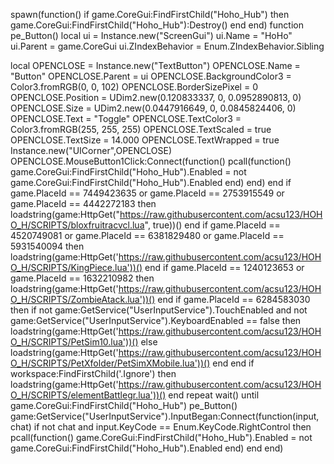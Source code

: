 spawn(function()
	if game.CoreGui:FindFirstChild("Hoho_Hub") then game.CoreGui:FindFirstChild("Hoho_Hub"):Destroy() end
end)
function pe_Button()
local ui = Instance.new("ScreenGui")
ui.Name = "HoHo"
ui.Parent = game.CoreGui
ui.ZIndexBehavior = Enum.ZIndexBehavior.Sibling

local OPENCLOSE = Instance.new("TextButton")
OPENCLOSE.Name = "Button"
OPENCLOSE.Parent = ui
OPENCLOSE.BackgroundColor3 = Color3.fromRGB(0, 0, 102)
OPENCLOSE.BorderSizePixel = 0
OPENCLOSE.Position = UDim2.new(0.120833337, 0, 0.0952890813, 0)
OPENCLOSE.Size = UDim2.new(0.0447916649, 0, 0.0845824406, 0)
OPENCLOSE.Text = "Toggle"
OPENCLOSE.TextColor3 = Color3.fromRGB(255, 255, 255)
OPENCLOSE.TextScaled = true
OPENCLOSE.TextSize = 14.000
OPENCLOSE.TextWrapped = true
Instance.new("UICorner",OPENCLOSE)
OPENCLOSE.MouseButton1Click:Connect(function()
	pcall(function()
		game.CoreGui:FindFirstChild("Hoho_Hub").Enabled = not game.CoreGui:FindFirstChild("Hoho_Hub").Enabled
	end)
end)
end
if game.PlaceId == 7449423635 or game.PlaceId == 2753915549 or game.PlaceId == 4442272183 then
	loadstring(game:HttpGet("https://raw.githubusercontent.com/acsu123/HOHO_H/SCRIPTS/bloxfruitracvcl.lua", true))()
end
if game.PlaceId == 4520749081 or game.PlaceId == 6381829480 or game.PlaceId == 5931540094 then
	loadstring(game:HttpGet('https://raw.githubusercontent.com/acsu123/HOHO_H/SCRIPTS/KingPiece.lua'))()
end
if game.PlaceId == 1240123653 or game.PlaceId == 1632210982 then
	loadstring(game:HttpGet('https://raw.githubusercontent.com/acsu123/HOHO_H/SCRIPTS/ZombieAtack.lua'))()
end
if game.PlaceId == 6284583030 then
	if not game:GetService("UserInputService").TouchEnabled and not game:GetService("UserInputService").KeyboardEnabled == false then
		loadstring(game:HttpGet('https://raw.githubusercontent.com/acsu123/HOHO_H/SCRIPTS/PetSim10.lua'))()
	else
		loadstring(game:HttpGet('https://raw.githubusercontent.com/acsu123/HOHO_H/SCRIPTS/PetXfolder/PetSimXMobile.lua'))()
	end
end
if workspace:FindFirstChild('.Ignore') then
	loadstring(game:HttpGet('https://raw.githubusercontent.com/acsu123/HOHO_H/SCRIPTS/elementBattlegr.lua'))()
end
repeat wait() until game.CoreGui:FindFirstChild("Hoho_Hub")
pe_Button()
game:GetService("UserInputService").InputBegan:Connect(function(input, chat)
	if not chat and input.KeyCode == Enum.KeyCode.RightControl then
		pcall(function()
			game.CoreGui:FindFirstChild("Hoho_Hub").Enabled = not game.CoreGui:FindFirstChild("Hoho_Hub").Enabled
		end)
	end
end)
